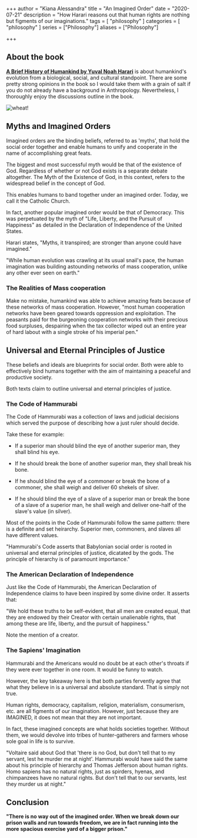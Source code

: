 +++
author = "Kiana Alessandra"
title = "An Imagined Order"
date = "2020-07-21"
description = "How Harari reasons out that human rights are nothing but figments of our imaginations."
tags = [
    "philosophy"
]
categories = [
    "philosophy"
]
series = ["Philosophy"]
aliases = ["Philosophy"]

+++

## About the book

**[A Brief History of Humankind by Yuval Noah Harari](https://www.amazon.com/Sapiens-Humankind-Yuval-Noah-Harari/dp/0062316095)** is about humankind's evolution from a biological, social, and cultural standpoint. There are some pretty strong opinions in the book so I would take them with a grain of salt if you do not already have a background in Anthropology. Nevertheless, I thoroughly enjoy the discussions outline in the book.

![wheat!](/philosophy/wheat.jpg)

## Myths and Imagined Orders

Imagined orders are the binding beliefs, referred to as 'myths', that hold the social order together and enable humans to unify and cooperate in the name of accomplishing great feats.

The biggest and most successful myth would be that of the existence of God. Regardless of whether or not God exists is a separate debate altogether. The Myth of the Existence of God, in this context, refers to the widespread belief in the concept of God.

This enables humans to band together under an imagined order. Today, we call it the Catholic Church.

In fact, another popular imagined order would be that of Democracy. This was perpetuated by the myth of "Life, Liberty, and the Pursuit of Happiness" as detailed in the Declaration of Independence of the United States.

Harari states, "Myths, it transpired; are stronger than anyone could have imagined."

"While human evolution was crawling at its usual snail's pace, the human imagination was building astounding networks of mass cooperation, unlike any other ever seen on earth."

### The Realities of Mass cooperation

Make no mistake, humankind was able to achieve amazing feats because of these networks of mass cooperation. However, "most human cooperation networks have been geared towards oppression and exploitation. The peasants paid for the burgeoning cooperation networks with their precious food surpluses, despairing when the tax collector wiped out an entire year of hard labout with a single stroke of his imperial pen."

## Universal and Eternal Principles of Justice

These beliefs and ideals are blueprints for social order. Both were able to effectively bind humans together with the aim of maintaining a peaceful and productive society.

Both texts claim to outline universal and eternal principles of justice.

### The Code of Hammurabi

The Code of Hammurabi was a collection of laws and judicial decisions which served the purpose of describing how a just ruler should decide.

Take these for example:

* If a superior man should blind the eye of another superior man, they shall blind his eye.

* If he should break the bone of another superior man, they shall break his bone.

* If he should blind the eye of a commoner or break the bone of a commoner, she shall weigh and deliver 60 shekels of silver.

* If he should blind the eye of a slave of a superior man or break the bone of a slave of a superior man, he shall weigh and deliver one-half of the slave's value (in silver).

Most of the points in the Code of Hammurabi follow the same pattern: there is a definite and set heirarchy. Superior men, commoners, and slaves all have different values.

"Hammurabi's Code asserts that Babylonian social order is rooted in universal and eternal principles of justice, dicatated by the gods. The principle of hierarchy is of paramount importance."

### The American Declaration of Independence

Just like the Code of Hammurabi, the American Declaration of Independence claims to have been inspired by some divine order. It asserts that:

"We hold these truths to be self-evident, that all men are created equal, that they are endowed by their Creator with certain unalienable rights, that among these are life, liberty, and the pursuit of happiness."

Note the mention of a creator.

### The Sapiens' Imagination

Hammurabi and the Americans would no doubt be at each other's throats if they were ever together in one room. It would be funny to watch. 

However, the key takeaway here is that both parties fervently agree that what they believe in is a universal and absolute standard. That is simply not true. 

Human rights, democracy, capitalism, religion, materialism, consumerism, etc. are all figments of our imagination. However, just because they are IMAGINED, it does not mean that they are not important.

In fact, these imagined concepts are what holds societies together. Without them, we would devolve into tribes of hunter-gatherers and farmers whose sole goal in life is to survive.

"Voltaire said about God that 'there is no God, but don't tell that to my servant, lest he murder me at night'. Hammurabi would have said the same about his principle of hierarchy and Thomas Jefferson about human rights. Homo sapiens has no natural rights, just as spirders, hyenas, and chimpanzees have no natural rights. But don't tell that to our servants, lest they murder us at night."

## Conclusion

**"There is no way out of the imagined order. When we break down our prison walls and run towards freedom, we are in fact running into the more spacious exercise yard of a bigger prison."**





